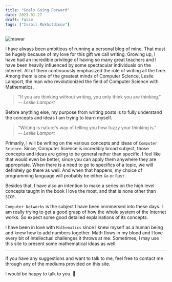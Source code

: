 ```yaml
---
title: "Goals Going Forward"
date: 2023-01-27
draft: false
tags: ["Isroil Mukhitdinov"]
---
```

![mawar](/img/banner03.jpg)

I have always been ambitious of running a personal blog of mine. That must be hugely because of my love for this gift we call writing. Growing up, I have had an incredible privilege of having so many great teachers and I have been heavily influenced by some spectacular individuals on the Internet. All of them continuously emphasized the role of writing all the time. Among them is one of the greatest minds of Computer Science, Leslie Lamport, the man who revolutionized the field of Computer Science with Mathematics.

> "If you are thinking without writing, you only think you are thinking."<br>
> -- <cite>Leslie Lamport</cite>

Before anything else, my purpose from writing posts is to fully understand the concepts and ideas I am trying to learn myself. 

> "Writing is nature's way of telling you how fuzzy your thinking is."<br>
> -- <cite>Leslie Lamport</cite>

Primarily, I will be writing on the various concepts and ideas of `Computer Science`. Since, Computer Science is incredibly broad subject, those concepts and ideas are going to be general rather than specific. I feel like that would even be better, since you can apply them anywhere they are appropriate. When there is a need to go to specifics of a topic, we will definitely go there as well. And when that happens, my choice of programming language will probably be either `Go` or `Rust`.

Besides that, I have also an intention to make a series on the high level concepts taught in the book I love the most, and that is none other than `SICP`.

`Computer Networks` is the subject I have been immmersed into these days. I am really trying to get a good grasp of how the whole system of the Internet works. So expect some good detailed explainations of its concepts.

I have been in love with `Mathematics` since I knew myself as a human being and knew how to add numbers together. Math flows in my blood and I love every bit of intellectual challenges it throws at me. Sometimes, I may use this site to present some mathematical ideas as well.

---

If you have any suggestions and want to talk to me, feel free to contact me through any of the mediums provided on this site. 

I would be happy to talk to you. &#x1F31D;